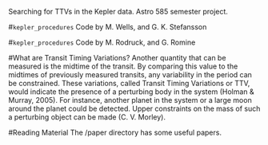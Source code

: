 Searching for TTVs in the Kepler data. Astro 585 semester project.

#<code>kepler_procedures</code>
Code by M. Wells, and G. K. Stefansson

#<code>kepler_procedures</code>
Code by M. Rodruck, and G. Romine

#What are Transit Timing Variations?
Another quantity that can be measured is the midtime of the transit. By comparing
this value to the midtimes of previously measured transits, any variability in the period can
be constrained. These variations, called Transit Timing Variations or TTV, would indicate
the presence of a perturbing body in the system (Holman & Murray, 2005). For instance,
another planet in the system or a large moon around the planet could be detected. Upper
constraints on the mass of such a perturbing object can be made (C. V. Morley).


#Reading Material
The /paper directory has some useful papers.


